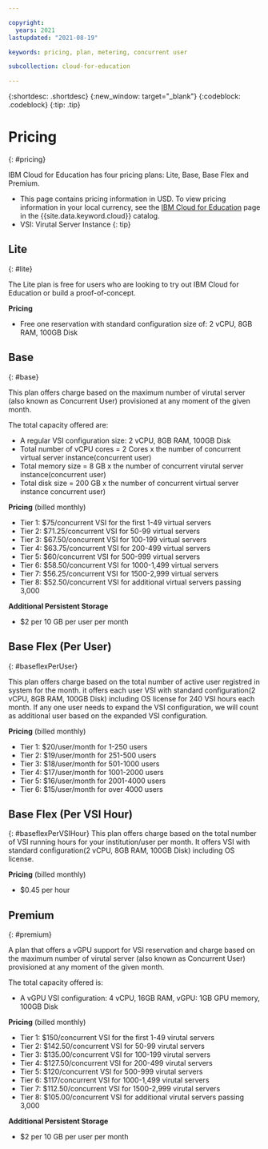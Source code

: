 ```yaml
---

copyright:
  years: 2021
lastupdated: "2021-08-19"

keywords: pricing, plan, metering, concurrent user

subcollection: cloud-for-education

---
```


{:shortdesc: .shortdesc}
{:new_window: target="_blank"}
{:codeblock: .codeblock}
{:tip: .tip}


# Pricing
{: #pricing}

IBM Cloud for Education has four pricing plans: Lite, Base, Base Flex and Premium.

- This page contains pricing information in USD. To view pricing information in your local currency, see the [IBM Cloud for Education](https://{DomainName}/catalog/education) page in the {{site.data.keyword.cloud}} catalog.
- VSI: Virutal Server Instance
{: tip}

## Lite
{: #lite}

The Lite plan is free for users who are looking to try out IBM Cloud for Education or build a proof-of-concept.

**Pricing**
- Free one reservation with standard configuration size of: 2 vCPU, 8GB RAM, 100GB Disk

## Base
{: #base}

This plan offers charge based on the maximum number of virutal server (also known as Concurrent User) provisioned at any moment of the given month. 

The total capacity offered are:
- A regular VSI configuration size: 2 vCPU, 8GB RAM, 100GB Disk
- Total number of vCPU cores = 2 Cores x the number of concurrent virtual server instance(concurrent user)
- Total memory size = 8 GB x the number of concurrent virutal server instance(concurrent user)
- Total disk size = 200 GB x the number of concurrent virtual server instance concurrent user)

**Pricing** (billed monthly)
- Tier 1: $75/concurrent VSI for the first 1-49 virtual servers
- Tier 2: $71.25/concurrent VSI for 50-99 virtual servers
- Tier 3: $67.50/concurrent VSI for 100-199 virtual servers
- Tier 4: $63.75/concurrent VSI for 200-499 virtual servers
- Tier 5: $60/concurrent VSI for 500-999 virtual servers
- Tier 6: $58.50/concurrent VSI for 1000-1,499 virtual servers
- Tier 7: $56.25/concurrent VSI for 1500-2,999 virtual servers
- Tier 8: $52.50/concurrent VSI for additional virtual servers passing 3,000

**Additional Persistent Storage** 
- $2 per 10 GB per user per month 

## Base Flex (Per User)
{: #baseflexPerUser}

This plan offers charge based on the total number of active user registred in system for the month. it offers each user VSI with standard configuration(2 vCPU, 8GB RAM, 100GB Disk) including OS license for 240 VSI hours each month. If any one user needs to expand the VSI configuration, we will count as additional user based on the expanded VSI configuration. 

**Pricing** (billed monthly)
- Tier 1: $20/user/month for 1-250 users
- Tier 2: $19/user/month for 251-500 users
- Tier 3: $18/user/month for 501-1000 users
- Tier 4: $17/user/month for 1001-2000 users
- Tier 5: $16/user/month for 2001-4000 users
- Tier 6: $15/user/month for over 4000 users

## Base Flex (Per VSI Hour)
{: #baseflexPerVSIHour}
This plan offers charge based on the total number of VSI running hours for your institution/user per month. It offers VSI with standard configuration(2 vCPU, 8GB RAM, 100GB Disk) including OS license. 

**Pricing** (billed monthly)
- $0.45 per hour 

## Premium
{: #premium}

A plan that offers a vGPU support for VSI reservation and charge based on the maximum number of virutal server (also known as Concurrent User) provisioned at any moment of the given month. 

The total capacity offered is:
- A vGPU VSI configuration: 4 vCPU, 16GB RAM, vGPU: 1GB GPU memory, 100GB Disk

**Pricing** (billed monthly)
- Tier 1: $150/concurrent VSI for the first 1-49 virutal servers
- Tier 2: $142.50/concurrent VSI for 50-99 virutal servers
- Tier 3: $135.00/concurrent VSI for 100-199 virutal servers
- Tier 4: $127.50/concurrent VSI for 200-499 virutal servers
- Tier 5: $120/concurrent VSI for 500-999 virutal servers
- Tier 6: $117/concurrent VSI for 1000-1,499 virutal servers
- Tier 7: $112.50/concurrent VSI for 1500-2,999 virutal servers
- Tier 8: $105.00/concurrent VSI for additional virutal servers passing 3,000

**Additional Persistent Storage** 
- $2 per 10 GB per user per month 

